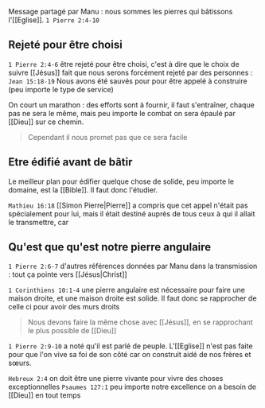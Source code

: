 Message partagé par Manu : nous sommes les pierres qui bâtissons l'[[Eglise]].
 `1 Pierre 2:4-10`
## Rejeté pour être choisi
`1 Pierre 2:4-6` être rejeté pour être choisi, c'est à dire que le choix de suivre [[Jésus]] fait que nous serons forcément rejeté par des personnes : `Jean 15:18-19` 
Nous avons été sauvés pour pour être appelé à construire (peu importe le type de service)

On court un marathon : des efforts sont à fournir, il faut s'entraîner, chaque pas ne sera le même, mais peu importe le combat on sera épaulé par [[Dieu]] sur ce chemin.
> Cependant il nous promet pas que ce sera facile

## Etre édifié avant de bâtir
Le meilleur plan pour édifier quelque chose de solide, peu importe le domaine, est la [[Bible]].
Il faut donc l'étudier.

`Mathieu 16:18` [[Simon Pierre|Pierre]] a compris que cet appel n'était pas spécialement pour lui, mais il était destiné auprès de tous ceux à qui il allait le transmettre, car
## Qu'est que qu'est notre pierre angulaire
`1 Pierre 2:6-7` d'autres références données par Manu dans la transmission : tout ça pointe vers [[Jésus|Christ]]

`1 Corinthiens 10:1-4` une pierre angulaire est nécessaire pour faire une maison droite, et une maison droite est solide. Il faut donc se rapprocher de celle ci pour avoir des murs droits
> Nous devons faire la même chose avec [[Jésus]], en se rapprochant le plus possible de [[Dieu]]

`1 Pierre 2:9-10` a noté qu'il est parlé de peuple. L'[[Eglise]] n'est pas faite pour que l'on vive sa foi de son côté car on construit aidé de nos frères et sœurs.

`Hebreux 2:4` on doit être une pierre vivante pour vivre des choses exceptionnelles
`Psaumes 127:1` peu importe notre excellence on a besoin de [[Dieu]] en tout temps